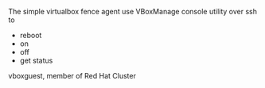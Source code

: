 The simple virtualbox fence agent
use VBoxManage console utility over ssh to

  * reboot
  * on
  * off
  * get status

vboxguest, member of Red Hat Cluster